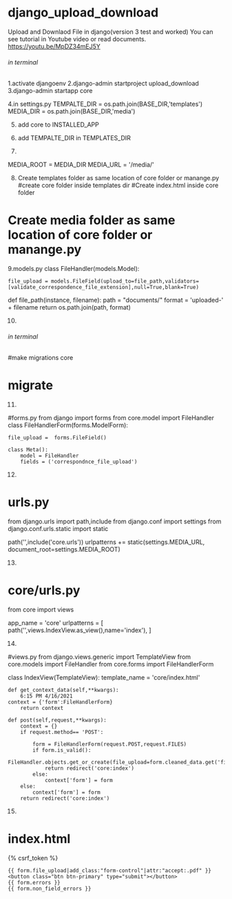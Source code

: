 # django_upload_download
Upload and Downlaod File in django(version 3 test and worked)
You can see tutorial in Youtube video or read documents.
https://youtu.be/MpDZ34mEJ5Y

###### in terminal
1.activate djangoenv
2.django-admin startproject upload_download
3.django-admin startapp core

4.in settings.py
TEMPALTE_DIR = os.path.join(BASE_DIR,'templates')
MEDIA_DIR = os.path.join(BASE_DIR,'media')

5. add core to INSTALLED_APP

6. add TEMPALTE_DIR in TEMPLATES_DIR

7.
MEDIA_ROOT = MEDIA_DIR
MEDIA_URL = '/media/'

8. Create templates folder as same location of core folder or manange.py
#create core folder inside templates dir
#Create index.html inside core folder
# Create media folder as same location of core folder or manange.py


9.models.py
class FileHandler(models.Model):

    
    file_upload = models.FileField(upload_to=file_path,validators=[validate_correspondence_file_extension],null=True,blank=True)


def file_path(instance, filename):
    path = "documents/"
    format = 'uploaded-' +  filename
    return os.path.join(path, format)


10.
###### in terminal
#make migrations core
# migrate

11.
#forms.py
from django import forms
from core.model import FileHandler
class FileHandlerForm(forms.ModelForm):

    file_upload =  forms.FileField()

    class Meta():
        model = FileHandler
        fields = ('correspondnce_file_upload')

12.
# urls.py
from django.urls import path,include
from django.conf import settings
from django.conf.urls.static import static

path('',include('core.urls'))
urlpatterns += static(settings.MEDIA_URL, document_root=settings.MEDIA_ROOT)

13.
# core/urls.py
from core import views

app_name = 'core'
urlpatterns = [
	path('',views.IndexView.as_view(),name='index'),
]

14.
#views.py
from django.views.generic import TemplateView
from core.models import FileHandler
from core.forms import FileHandlerForm

class IndexView(TemplateView):
    template_name = 'core/index.html'

    def get_context_data(self,**kwargs):
        6:15 PM 4/16/2021
	context = {'form':FileHandlerForm}
        return context

    def post(self,request,**kwargs):
        context = {}
        if request.method== 'POST':
            
            form = FileHandlerForm(request.POST,request.FILES)
            if form.is_valid():
                FileHandler.objects.get_or_create(file_upload=form.cleaned_data.get('file_upload'))
                return redirect('core:index')
            else:
                context['form'] = form
        else:
            context['form'] = form
        return redirect('core:index')


15.
# index.html

<form method="POST"  enctype="multipart/form-data">
    {% csrf_token %}
                      
    {{ form.file_upload|add_class:"form-control"|attr:"accept:.pdf" }}
    <button class="btn btn-primary" type="submit"></button>
    {{ form.errors }}
    {{ form.non_field_errors }}
                      
</form>
